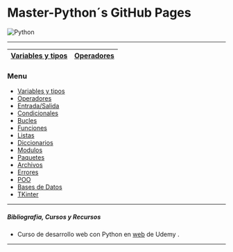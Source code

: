 # Master-Python´s GitHub Pages
![Python](imagenes/python.ico)


---


|  [Variables y tipos](variables_tipo.md)	|  [Operadores](operadores.md)	|
|-	|-	|


### Menu    
* [Variables y tipos](variables_tipo.md)
* [Operadores](operadores.md)
* [Entrada/Salida](entrada-salida.md)
* [Condicionales](condicionales.md)
* [Bucles](bucles.md)
* [Funciones](funciones.md)
* [Listas](listas.md)
* [Diccionarios](diccionarios.md)
* [Modulos](modulos.md)
* [Paquetes](paquetes.md)
* [Archivos](archivos.md)
* [Errores](errores.md)
* [POO](poo.md)
* [Bases de Datos](db.md)
* [TKinter](tkinter.md)


---


##### Bibliografia, Cursos y Recursos   
- Curso de desarrollo web con Python en [web](https://www.udemy.com/course/master-en-python-aprender-python-django-flask-y-tkinter/) de Udemy .


---   
